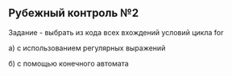 ## Рубежный контроль №2

Задание - выбрать из кода всех вхождений условий цикла for

а) с использованием регулярных выражений

б) с помощью конечного автомата

